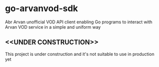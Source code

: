# go-arvanvod-sdk
 Abr Arvan unofficial VOD API client enabling Go programs to interact with Arvan VOD service in a simple and uniform way


## <<**UNDER CONSTRUCTION**>>
This project is under construction and it's not suitable to use in production yet